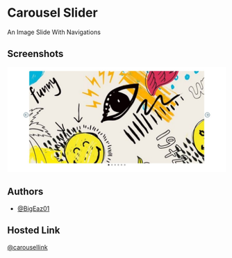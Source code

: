 
# Carousel Slider

An Image Slide With Navigations


## Screenshots

![Carousel Screenshot](./carousel.jpeg)


## Authors

- [@BigEaz01](https://github.com/BigEaz01)


## Hosted Link

[@carousellink](http)